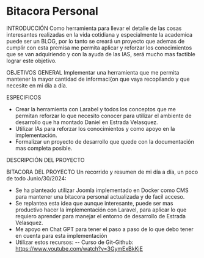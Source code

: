 # Bitacora Personal

INTRODUCCIÓN
Como herramienta para llevar el detalle de las cosas interesantes realizadas en la vida cotidiana y especialmente la academica puede ser un BLOG, por lo tanto se creará un proyecto que ademas de cumplir con esta premisa me permita aplicar y reforzar los conocimientos que se van adquiriendo y con la ayuda de las IAS, será mucho mas factible lograr este objetivo.

OBJETIVOS
GENERAL
Implementar una herramienta que me permita mantener la mayor cantidad de informaci{on que vaya recopilando y que necesite en mi día a día.

ESPECIFICOS
- Crear la herramienta con Larabel y todos los conceptos que me permitan reforzar lo que necesito conocer para utilizar el ambiente de desarrollo que ha montado Daniel en Estrada Velasquez.
- Utilizar IAs para reforzar los conocimientos y como apoyo en la implementación.
- Formalizar un proyecto de desarrollo que quede con la documentación mas completa posible.

DESCRIPCIÓN DEL PROYECTO

BITACORA DEL PROYECTO
Un recorrido y resumen de mi día a día, un poco de todo
Junio/30/2024: 
- Se ha planteado utilizar Joomla implementado en Docker como CMS para mantener una bitacora personal actualizada y de facil acceso.
- Se replantea esta idea que aunque interesante, puede ser mas productivo hacer la implementación con Laravel, para aplicar lo que requiero aprender para manejar el entorno de desarrollo de Estrada Velasquez.
- Me apoyo en Chat GPT para tener el paso a paso de lo que debo tener en cuenta para esta implementación
- Utilizar estos recursos:
-- Curso de Git-Github: https://www.youtube.com/watch?v=3GymExBkKjE
